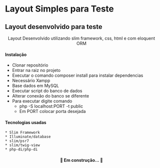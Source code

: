 # Layout Simples para Teste
## Layout desenvolvido para teste
<p align="center">Layout Desenvolvido utilizando slim framework, css, html e com eloquent ORM</p>

#### Instalação

<!-- ts -->
 * Clonar repositório
 * Entrar na raiz no projeto
 * Executar o comando composer install para instalar dependencias
 * Necessário Xampp
 * Base dados em MySQL
 * Executar script do banco de dados
 * Alterar conexão do banco se diferente
 * Para executar digite comando
    - php -S localhost:PORT -t public
    * Em PORT colocar porta desejada
 <!-- te -->

#### Tecnologias usadas

<!-- ts -->
    * Slim Framework
    * Illuminate/database
    * slim/psr7
    * slim/twig-view
    * php-di/php-di
 <!-- te -->
 
<h4 align="center"> 
	🚧 Em construção...  🚧
</h4>